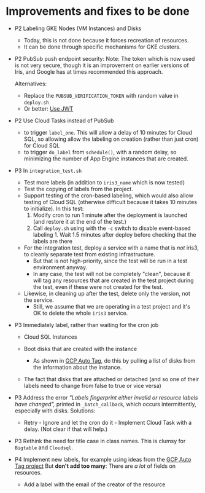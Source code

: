 # Improvements and fixes to be done

* P2 Labeling GKE Nodes (VM Instances) and Disks
    * Today, this is not done because it forces recreation of resources.
    * It can be done through specific mechanisms for GKE clusters.
    
* P2 PubSub push endpoint security:
  Note: The token which is now used is not very secure, though it is an improvement on earlier versions of Iris, and
  Google has at times recommended this approach.

  Alternatives:
    - Replace the `PUBSUB_VERIFICATION_TOKEN` with random value in `deploy.sh`
    - Or better: [Use JWT](https://cloud.google.com/pubsub/docs/push)

* P2 Use Cloud Tasks instead of PubSub
    * to trigger `label_one`. This will allow a delay of 10 minutes for Cloud SQL, so allowing allow the labeling on
      creation (rather than just cron) for Cloud SQL
    * to trigger `do_label` from `schedule()`, with a random delay, so minimizing the number of App Engine instances
      that are created.

* P3 In `integration_test.sh`
    - Test more labels (in addition to `iris3_name` which is now tested)
    - Test the copying of labels from the project.
    - Support testing of the cron-based labeling, which would also allow testing of Cloud SQL
      (otherwise difficult because it takes 10 minutes to initialize). In this test:
      1. Modify cron to run 1 minute after the deployment is launched (and restore it at the end of the test.)
      1. Call `deploy.sh` using with the `-c` switch to disable event-based labeling 1. Wait 1.5 minutes after deploy
      before checking that the labels are there
    - For the integration test, deploy a service with a name that is *not* iris3, to cleanly separate test 
      from existing infrastructure.
        - But that is not high-priority, since the test will be run in a test environment anyway. 
        - In any case, the test will not be completely "clean", because it will tag any resources that are 
            created in the test project during the test, even if these were not created for the test.
    - Likewise, in cleaning up after the test, delete only the version, not the service. 
        - Still, we assume that we are operating in a test project and it's OK to 
          delete the whole `iris3` service. 
          
* P3 Immediately label, rather than waiting for the cron job
   * Cloud SQL Instances
   * Boot disks that are created with the instance
     * As shown in [GCP Auto Tag](https://github.com/doitintl/gcp-auto-tag/blob/main/main.py), do this by pulling a
      list of disks from the information about the instance.

   * The fact that disks that are attached or detached (and so one of their labels need to change 
     from false to true or vice versa) 

* P3 Address the error *"Labels fingerprint either invalid or resource labels have changed",* printed
  in `_batch_callback`, which occurs intermittently, especially with disks. Solutions:
  - Retry - Ignore and let the cron do it - Implement Cloud Task with a delay. (Not clear if that will help.)

* P3 Rethink the need for title case in class names. This is clumsy for `Bigtable` and `Cloudsql`.

* P4 Implement new labels, for example using ideas from
  the [GCP Auto Tag project](https://github.com/doitintl/gcp-auto-tag/)
  But **don't add too many**: There are *a lot* of fields on resources.
    - Add a label with the email of the creator of the resource
    